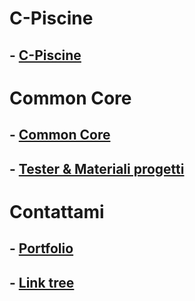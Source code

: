 # C-Piscine
## - [C-Piscine](https://github.com/AnghiAndrei/42RomaLuis/tree/main/_c-piscine)

# Common Core
## - [Common Core](https://github.com/AnghiAndrei/42RomaLuis/tree/main/_common%20core)
## - [Tester & Materiali progetti](https://github.com/AnghiAndrei/42RomaLuis/tree/main/_common%20core/Aa_materiali)

# Contattami
## - [Portfolio](https://andreianghi.ddns.net)
## - [Link tree](https://socialandreianghi.ddns.net)